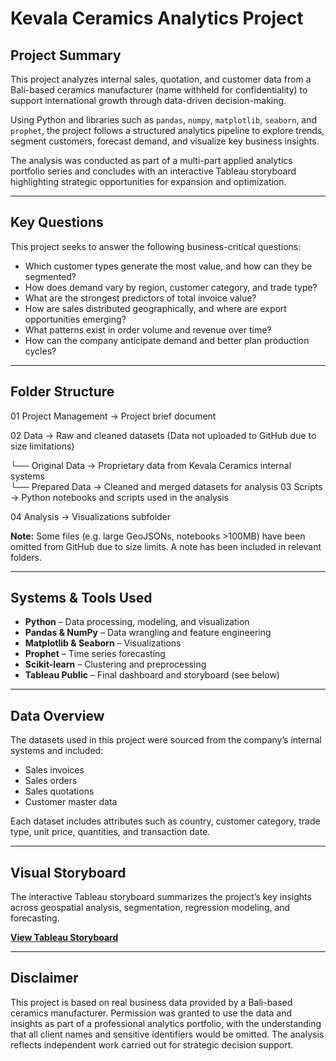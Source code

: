 # Kevala Ceramics Analytics Project

## Project Summary

This project analyzes internal sales, quotation, and customer data from a Bali-based ceramics manufacturer (name withheld for confidentiality) to support international growth through data-driven decision-making.

Using Python and libraries such as `pandas`, `numpy`, `matplotlib`, `seaborn`, and `prophet`, the project follows a structured analytics pipeline to explore trends, segment customers, forecast demand, and visualize key business insights.

The analysis was conducted as part of a multi-part applied analytics portfolio series and concludes with an interactive Tableau storyboard highlighting strategic opportunities for expansion and optimization.

---

## Key Questions

This project seeks to answer the following business-critical questions:

- Which customer types generate the most value, and how can they be segmented?
- How does demand vary by region, customer category, and trade type?
- What are the strongest predictors of total invoice value?
- How are sales distributed geographically, and where are export opportunities emerging?
- What patterns exist in order volume and revenue over time?
- How can the company anticipate demand and better plan production cycles?

---

## Folder Structure
01 Project Management → Project brief document

02 Data → Raw and cleaned datasets (Data not uploaded to GitHub due to size limitations)

└── Original Data        → Proprietary data from Kevala Ceramics internal systems  
└── Prepared Data        → Cleaned and merged datasets for analysis 
03 Scripts → Python notebooks and scripts used in the analysis

04 Analysis → Visualizations subfolder

**Note:** Some files (e.g. large GeoJSONs, notebooks >100MB) have been omitted from GitHub due to size limits. A note has been included in relevant folders.

---

## Systems & Tools Used

- **Python** – Data processing, modeling, and visualization
- **Pandas & NumPy** – Data wrangling and feature engineering
- **Matplotlib & Seaborn** – Visualizations
- **Prophet** – Time series forecasting
- **Scikit-learn** – Clustering and preprocessing
- **Tableau Public** – Final dashboard and storyboard (see below)

---

## Data Overview

The datasets used in this project were sourced from the company’s internal systems and included:

- Sales invoices
- Sales orders
- Sales quotations
- Customer master data

Each dataset includes attributes such as country, customer category, trade type, unit price, quantities, and transaction date.

---

## Visual Storyboard

The interactive Tableau storyboard summarizes the project’s key insights across geospatial analysis, segmentation, regression modeling, and forecasting.

**[View Tableau Storyboard]([https://public.tableau.com/app/profile/dax.malelak/viz/KevalaCeramicsStoryboard/Story1])**  

---

## Disclaimer

This project is based on real business data provided by a Bali-based ceramics manufacturer. Permission was granted to use the data and insights as part of a professional analytics portfolio, with the understanding that all client names and sensitive identifiers would be omitted. The analysis reflects independent work carried out for strategic decision support.


